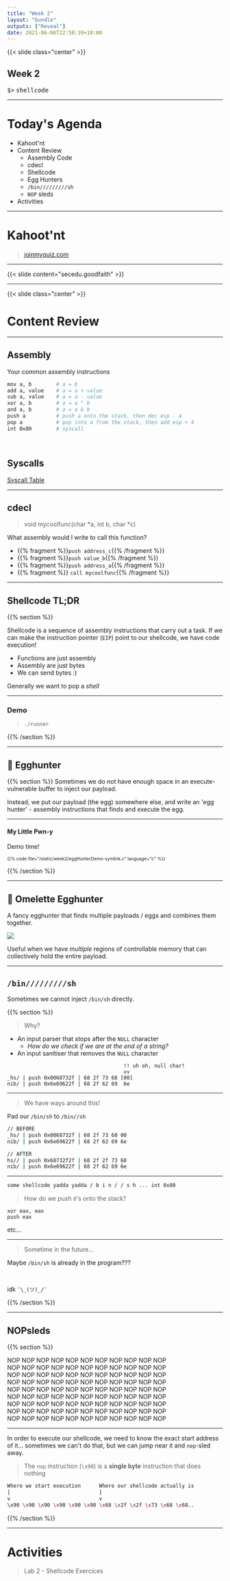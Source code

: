 ```yaml
---
title: "Week 2"
layout: "bundle"
outputs: ["Reveal"]
date: 2021-06-06T22:58:39+10:00
---
```


<script defer type="application/javascript" src="fuzz.js" ></script>
<style>
.mono {
    font-family: monospace; 
}
.fuzzTarget {
    font-family: monospace;
}
</style>



{{< slide class="center" >}}

## Week 2

<span class="mono">$></span> <span class="fuzzTarget">shellcode</span>

---

# Today's Agenda

* Kahoot'nt
* Content Review
  * Assembly Code
  * cdecl
  * Shellcode
  * Egg Hunters
  * `/bin/////////sh`
  * `NOP` sleds
* Activities

---

# Kahoot'nt

> [joinmyquiz.com](http://joinmyquiz.com)

<!-- How did Wargames 1 go?

* hahaha(rd) segfault go brrr
* I found it alright
* Too easy -->

<!-- Any questions? -->
<!-- If you don't, just enter something and press next -->



---

{{< slide content="secedu.goodfaith" >}}

---

{{< slide class="center" >}}

# Content Review

---

## Assembly

Your common assembly instructions
```bash
mov a, b        # a = b
add a, value    # a = a + value
sub a, value    # a = a - value
xor a, b        # a = a ^ b
and a, b        # a = a & b
push a          # push a onto the stack, then dec esp - 4
pop a           # pop into a from the stack, then add esp + 4
int 0x80        # syscall
```
&nbsp;  
## Syscalls

[Syscall Table](https://featherbear.cc/UNSW-COMP6447/syscall)

---

## cdecl

> void mycoolfunc(char *a, int b, char *c)

What assembly would I write to call this function?

* {{% fragment %}}`push address_c`{{% /fragment %}}
* {{% fragment %}}`push value_b`{{% /fragment %}}
* {{% fragment %}}`push address_a`{{% /fragment %}}
* {{% fragment %}} `call mycoolfunc`{{% /fragment %}}

---

## Shellcode TL;DR

{{% section %}}

Shellcode is a sequence of assembly instructions that carry out a task. If we can make the instruction pointer (`EIP`) point to our shellcode, we have code execution!

* Functions are just assembly
* Assembly are just bytes
* We can send bytes :)

Generally we want to pop a _shell_

---

### Demo

> `./runner`

{{% /section %}}

--- 

## 🥚 Egghunter

{{% section %}}
Sometimes we do not have enough space in an execute-vulnerable buffer to inject our payload.

Instead, we put our payload (the egg) somewhere else, and write an 'egg hunter' - assembly instructions that finds and execute the egg.

---

#### My Little Pwn-y

Demo time!

<div style="font-size: 0.73em">
{{% code file="/static/week2/eggHunterDemo-symlink.c" language="c" %}}
</div>

{{% /section %}}

---

## 🍳 Omelette Egghunter

A fancy egghunter that finds multiple payloads / eggs and combines them together.

<img src="gudetama.png" style="margin: 0; border: 0; background: initial; box-shadow: none" />

Useful when we have _multiple_ regions of controllable memory that can collectively hold the entire payload.

---

## `/bin/////////sh`

Sometimes we cannot inject `/bin/sh` directly.

{{% section %}}

> Why?

* An input parser that stops after the `NULL` character
  * _How do we check if we are at the end of a string?_
* An input sanitiser that removes the `NULL` character

```
                                      !! uh oh, null char!
                                      vv
_hs/ | push 0x0068732f | 68 2f 73 68 [00]
nib/ | push 0x6e69622f | 68 2f 62 69  6e 
```

---

> We have ways around this!

Pad our `/bin/sh` to `/bin//sh`

```bash
// BEFORE
_hs/ | push 0x0068732f | 68 2f 73 68 00
nib/ | push 0x6e69622f | 68 2f 62 69 6e
```

```bash
// AFTER
hs// | push 0x68732f2f | 68 2f 2f 73 68
nib/ | push 0x6e69622f | 68 2f 62 69 6e
```

---

```bash
some shellcode yadda yadda / b i n / / s h ... int 0x80 
```

> How do we push `0`'s onto the stack?

`xor eax, eax`  
`push eax`

etc...

---

> Sometime in the future...

Maybe `/bin/sh` is already in the program???

&nbsp;  

idk `¯\_(ツ)_/¯`

{{% /section %}}


---

## NOPsleds

{{% section %}}

NOP NOP NOP NOP NOP NOP NOP NOP NOP NOP NOP  
NOP NOP NOP NOP NOP NOP NOP NOP NOP NOP NOP  
NOP NOP NOP NOP NOP NOP NOP NOP NOP NOP NOP  
NOP NOP NOP NOP NOP NOP NOP NOP NOP NOP NOP  
NOP NOP NOP NOP NOP NOP NOP NOP NOP NOP NOP  
NOP NOP NOP NOP NOP NOP NOP NOP NOP NOP NOP  
NOP NOP NOP NOP NOP NOP NOP NOP NOP NOP NOP  
NOP NOP NOP NOP NOP NOP NOP NOP NOP NOP NOP  
NOP NOP NOP NOP NOP NOP NOP NOP NOP NOP NOP  

---

In order to execute our shellcode, we need to know the exact start address of it... sometimes we can't do that, but we can jump near it and `nop`-sled away.

> The `nop` instruction (`\x90`) is a **single byte** instruction that does nothing

```bash 
Where we start execution      Where our shellcode actually is
|                             |
v                             v 
\x90 \x90 \x90 \x90 \x90 \x90 \x68 \x2f \x2f \x73 \x68 \x68..
```

{{% /section %}}

---

# Activities

> Lab 2 - Shellcode Exercices
